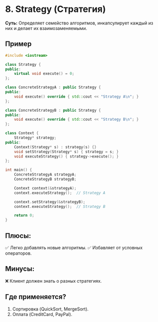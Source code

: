 # 8. Strategy (Стратегия)
__Суть:__
Определяет семейство алгоритмов, инкапсулирует каждый из них и делает их взаимозаменяемыми.

## Пример
```c++
#include <iostream>

class Strategy {
public:
    virtual void execute() = 0;
};

class ConcreteStrategyA : public Strategy {
public:
    void execute() override { std::cout << "Strategy A\n"; }
};

class ConcreteStrategyB : public Strategy {
public:
    void execute() override { std::cout << "Strategy B\n"; }
};

class Context {
    Strategy* strategy;
public:
    Context(Strategy* s) : strategy(s) {}
    void setStrategy(Strategy* s) { strategy = s; }
    void executeStrategy() { strategy->execute(); }
};

int main() {
    ConcreteStrategyA strategyA;
    ConcreteStrategyB strategyB;

    Context context(&strategyA);
    context.executeStrategy();  // Strategy A

    context.setStrategy(&strategyB);
    context.executeStrategy();  // Strategy B

    return 0;
}
```
## Плюсы:
✅ Легко добавлять новые алгоритмы.
✅ Избавляет от условных операторов.

## Минусы:
❌ Клиент должен знать о разных стратегиях.

## Где применяется?
1. Сортировка (QuickSort, MergeSort).
2. Оплата (CreditCard, PayPal).